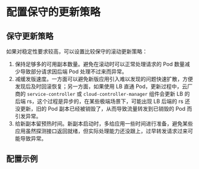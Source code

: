 # 配置保守的更新策略

## 保守更新策略

如果对稳定性要求较高，可以设置比较保守的滚动更新策略：
1. 保持足够多的可用副本数量。避免在滚动时可以正常处理请求的 Pod 数量减少导致部分请求因后端 Pod 处理不过来而异常。
2. 减缓发版速度。一方面可以避免新版应用引入难以发现的问题快速扩散，方便发现后及时回滚恢复；另一方面，如果使用 LB 直通 Pod，更新过程中，云厂商的 `service-controller` 或 `cloud-controller-manager` 组件会更新 LB 的后端 rs，这个过程是异步的，在某些极端场景下，可能出现 LB 后端的 rs 还没更新，旧的 Pod 副本已经被销毁了，从而导致流量转发到已销毁的 Pod 而引发异常。
3. 给新副本留预热时间。新副本启动时，多给应用一些时间进行准备，避免某些应用虽然探测接口返回就绪，但实际处理能力还没跟上，过早转发请求过来可能导致异常。

## 配置示例

<FileBlock file="graceful/update-strategy.yaml" showLineNumbers />

